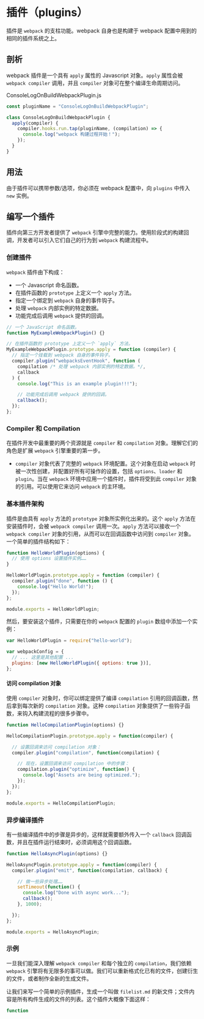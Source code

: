 # 插件（plugins）

插件是 `webpack` 的支柱功能。webpack 自身也是构建于 webpack 配置中用到的相同的插件系统之上。

## 剖析

webpack 插件是一个具有 `apply` 属性的 Javascript 对象。`apply` 属性会被 `webpack compiler` 调用，并且 `compiler` 对象可在整个编译生命周期访问。

ConsoleLogOnBuildWebpackPlugin.js

```js
const pluginName = "ConsoleLogOnBuildWebpackPlugin";

class ConsoleLogOnBuildWebpackPlugin {
  apply(compiler) {
    compiler.hooks.run.tap(pluginName, (compilation) => {
      console.log("webpack 构建过程开始！");
    });
  }
}
```

## 用法

由于插件可以携带参数/选项，你必须在 webpack 配置中，向 `plugins` 中传入 `new` 实例。

## 编写一个插件

插件向第三方开发者提供了 `webpack` 引擎中完整的能力。使用阶段式的构建回调，开发者可以引入它们自己的行为到 `webpack` 构建流程中。

### 创建插件

`webpack` 插件由下构成：

- 一个 Javascript 命名函数。
- 在插件函数的 `prototype` 上定义一个 `apply` 方法。
- 指定一个绑定到 `webpack` 自身的事件钩子。
- 处理 `webpack` 内部实例的特定数据。
- 功能完成后调用 `webpack` 提供的回调。

```js
// 一个 JavaScript 命名函数。
function MyExampleWebpackPlugin() {}

// 在插件函数的 prototype 上定义一个 `apply` 方法。
MyExampleWebpackPlugin.prototype.apply = function (compiler) {
  // 指定一个挂载到 webpack 自身的事件钩子。
  compiler.plugin("webpacksEventHook", function (
    compilation /* 处理 webpack 内部实例的特定数据。*/,
    callback
  ) {
    console.log("This is an example plugin!!!");

    // 功能完成后调用 webpack 提供的回调。
    callback();
  });
};
```

### Compiler 和 Compilation

在插件开发中最重要的两个资源就是 `compiler` 和 `compilation` 对象。理解它们的角色是扩展 `webpack` 引擎重要的第一步。

- `compiler` 对象代表了完整的 `webpack` 环境配置。这个对象在启动 `webpack` 时被一次性创建，并配置好所有可操作的设置，包括 `options`、`loader` 和 `plugin`。当在 `webpack` 环境中应用一个插件时，插件将受到此 `compiler` 对象的引用。可以使用它来访问 `webpack` 的主环境。

### 基本插件架构

插件是由具有 `apply` 方法的 `prototype` 对象所实例化出来的。这个 `apply` 方法在安装插件时，会被 `webpack compiler` 调用一次。`apply` 方法可以接收一个 `webpack compiler` 对象的引用，从而可以在回调函数中访问到 `compiler` 对象。一个简单的插件结构如下：

```js
function HelloWorldPlugin(options) {
  // 使用 options 设置插件实例……
}

HelloWorldPlugin.prototype.apply = function (compiler) {
  compiler.plugin("done", function () {
    console.log("Hello World!");
  });
};

module.exports = HelloWorldPlugin;
```

然后，要安装这个插件，只需要在你的 `webpack` 配置的 `plugin` 数组中添加一个实例：

```js
var HelloWorldPlugin = require("hello-world");

var webpackConfig = {
  // ... 这里是其他配置 ...
  plugins: [new HelloWorldPlugin({ options: true })],
};
```

#### 访问 compilation 对象

使用 `compiler` 对象时，你可以绑定提供了编译 `compilation` 引用的回调函数，然后拿到每次新的 `compilation` 对象。这种 `compilation` 对象提供了一些钩子函数，来钩入构建流程的很多步骤中。

```js
function HelloCompilationPlugin(options) {}

HelloCompilationPlugin.prototype.apply = function(compiler) {

  // 设置回调来访问 compilation 对象：
  compiler.plugin("compilation", function(compilation) {

    // 现在，设置回调来访问 compilation 中的步骤：
    compilation.plugin("optimize", function() {
      console.log("Assets are being optimized.");
    });
  });
};

module.exports = HelloCompilationPlugin;
```

### 异步编译插件

有一些编译插件中的步骤是异步的，这样就需要额外传入一个 `callback` 回调函数，并且在插件运行结束时，必须调用这个回调函数。

```js
function HelloAsyncPlugin(options) {}

HelloAsyncPlugin.prototype.apply = function(compiler) {
  compiler.plugin("emit", function(compilation, callback) {

    // 做一些异步处理……
    setTimeout(function() {
      console.log("Done with async work...");
      callback();
    }, 1000);

  });
};

module.exports = HelloAsyncPlugin;
```

### 示例

一旦我们能深入理解 `webpack compiler` 和每个独立的 `compilation`，我们依赖 `webpack` 引擎将有无限多的事可以做。我们可以重新格式化已有的文件，创建衍生的文件，或者制作全新的生成文件。

让我们来写一个简单的示例插件，生成一个叫做 `filelist.md` 的新文件；文件内容是所有构件生成的文件的列表。这个插件大概像下面这样：

```js
function 
```